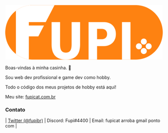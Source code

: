 ![Fupi logo](/Logo.svg)

Boas-vindas à minha casinha. :wave:

Sou web dev profissional e game dev como hobby.

Todo o código dos meus projetos de hobby está aqui!

Meu site: [fupicat.com.br](https://fupicat.com.br)

### Contato

| [Twitter (@fupibr)](https://twitter.com/fupibr) | Discord: Fupi#4400 | Email: fupicat arroba gmail ponto com |
